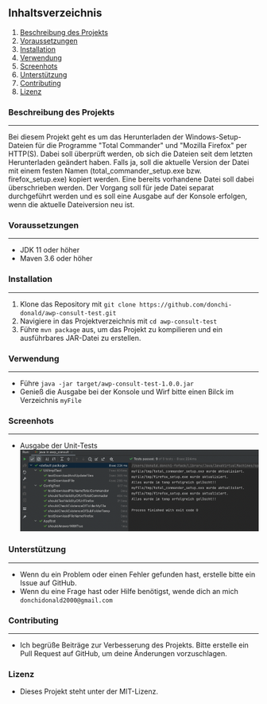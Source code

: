 
## Inhaltsverzeichnis
1. [Beschreibung des Projekts](#beschreibung-des-projekts)
2. [Voraussetzungen](#voraussetzungen)
3. [Installation](#installation)
4. [Verwendung](#verwendung)
5. [Screenhots](#screenhots)
6. [Unterstützung](#unterstützung)
7. [Contributing](#contributing)
8. [Lizenz](#lizenz)

### Beschreibung des Projekts
***
Bei diesem Projekt geht es um das Herunterladen der Windows-Setup-Dateien für die Programme "Total Commander" und "Mozilla Firefox" per HTTP(S). Dabei soll überprüft werden, ob sich die Dateien seit dem letzten Herunterladen geändert haben. Falls ja, soll die aktuelle Version der Datei mit einem festen Namen (total_commander_setup.exe bzw. firefox_setup.exe) kopiert werden. Eine bereits vorhandene Datei soll dabei überschrieben werden. Der Vorgang soll für jede Datei separat durchgeführt werden und es soll eine Ausgabe auf der Konsole erfolgen, wenn die aktuelle Dateiversion neu ist.

### Voraussetzungen
***
* JDK 11 oder höher
* Maven 3.6 oder höher

### Installation
***
1. Klone das Repository mit `git clone https://github.com/donchi-donald/awp-consult-test.git`
2. Navigiere in das Projektverzeichnis mit `cd awp-consult-test`
3. Führe `mvn package` aus, um das Projekt zu kompilieren und ein ausführbares JAR-Datei zu erstellen.

### Verwendung
***
* Führe `java -jar target/awp-consult-test-1.0.0.jar`
* Genieß die Ausgabe bei der Konsole und Wirf bitte einen Bilck im Verzeichnis `myFile`

### Screenhots 
***
* Ausgabe der Unit-Tests
  ![Unit Test](./img/unit_test.png)


### Unterstützung
***
* Wenn du ein Problem oder einen Fehler gefunden hast, erstelle bitte ein Issue auf GitHub.
* Wenn du eine Frage hast oder Hilfe benötigst, wende dich an mich `donchidonald2000@gmail.com`

### Contributing
***
* Ich begrüße Beiträge zur Verbesserung des Projekts. Bitte erstelle ein Pull Request auf GitHub, um deine Änderungen vorzuschlagen.


### Lizenz
* Dieses Projekt steht unter der MIT-Lizenz.


